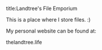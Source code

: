 title:Landtree's File Emporium

This is a place where I store files. :)

My personal website can be found at:

thelandtree.life
